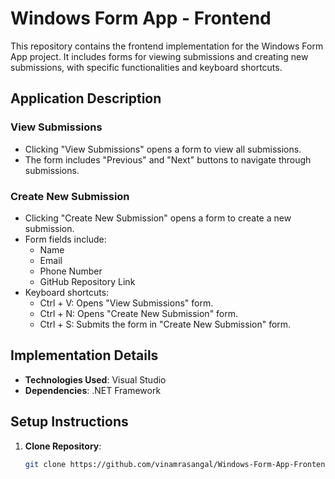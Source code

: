 # Windows Form App - Frontend

This repository contains the frontend implementation for the Windows Form App project. It includes forms for viewing submissions and creating new submissions, with specific functionalities and keyboard shortcuts.

## Application Description

### View Submissions

- Clicking "View Submissions" opens a form to view all submissions.
- The form includes "Previous" and "Next" buttons to navigate through submissions.

### Create New Submission

- Clicking "Create New Submission" opens a form to create a new submission.
- Form fields include:
  - Name
  - Email
  - Phone Number
  - GitHub Repository Link
- Keyboard shortcuts:
  - Ctrl + V: Opens "View Submissions" form.
  - Ctrl + N: Opens "Create New Submission" form.
  - Ctrl + S: Submits the form in "Create New Submission" form.

## Implementation Details

- **Technologies Used**: Visual Studio
- **Dependencies**: .NET Framework

## Setup Instructions

1. **Clone Repository**: 
   ```bash
   git clone https://github.com/vinamrasangal/Windows-Form-App-Frontend-.git
